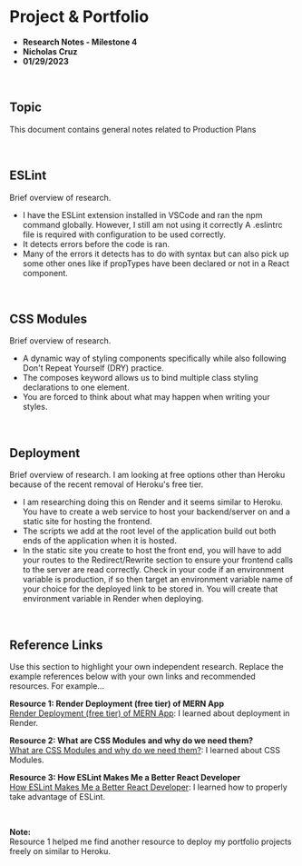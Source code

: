 # Project & Portfolio 

* **Research Notes - Milestone 4**
* **Nicholas Cruz**
* **01/29/2023**

<br>

## Topic

This document contains general notes related to Production Plans

<br>

## ESLint
Brief overview of research. 

* I have the ESLint extension installed in VSCode and ran the npm command globally. However, I still am not using it correctly A .eslintrc file is required with configuration to be used correctly.
* It detects errors before the code is ran.
* Many of the errors it detects has to do with syntax but can also pick up some other ones like if propTypes have been declared or not in a React component.

<br>

## CSS Modules
Brief overview of research. 

* A dynamic way of styling components specifically while also following Don't Repeat Yourself (DRY) practice.
* The composes keyword allows us to bind multiple class styling declarations to one element.
* You are forced to think about what may happen when writing your styles.

<br>

## Deployment
Brief overview of research. I am looking at free options other than Heroku because of the recent removal of Heroku's free tier.

* I am researching doing this on Render and it seems similar to Heroku. You have to create a web service to host your backend/server on and a static site for hosting the frontend.
* The scripts we add at the root level of the application build out both ends of the application when it is hosted.
* In the static site you create to host the front end, you will have to add your routes to the Redirect/Rewrite section to ensure your frontend calls to the server are read correctly. Check in your code if an environment variable is production, if so then target an environment variable name of your choice for the deployed link to be stored in. You will create that environment variable in Render when deploying.

    
<br>

## Reference Links
Use this section to highlight your own independent research. Replace the example references below with your own links and recommended resources. For example...

**Resource 1: Render Deployment (free tier) of MERN App**  
[Render Deployment (free tier) of MERN App](https://dev.to/gregpetropoulos/render-deployment-free-tier-of-mern-app-52mk): I learned about deployment in Render.

**Resource 2: What are CSS Modules and why do we need them?**    
[What are CSS Modules and why do we need them?](https://css-tricks.com/css-modules-part-1-need/): I learned about CSS Modules.

**Resource 3: How ESLint Makes Me a Better React Developer**    
[How ESLint Makes Me a Better React Developer](https://itnext.io/how-eslint-makes-me-a-better-react-developer-237fb14c00ae): I learned how to properly take advantage of ESLint.

<br>

**Note:**  
Resource 1 helped me find another resource to deploy my portfolio projects freely on similar to Heroku.